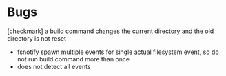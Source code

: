 Bugs
====

[checkmark] a build command changes the current directory and the old directory is not reset
* fsnotify spawn multiple events for single actual filesystem event, so do not run build command more than once
* does not detect all events
